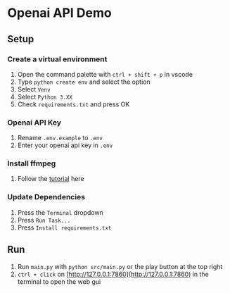 # Openai API Demo

## Setup

### Create a virtual environment
1. Open the command palette with `ctrl + shift + p` in vscode
2. Type `python create env` and select the option
3. Select `Venv`
4. Select `Python 3.XX`
5. Check `requirements.txt` and press OK

### Openai API Key
1. Rename `.env.example` to `.env`
2. Enter your openai api key in `.env`

### Install ffmpeg
1. Follow the [tutorial](https://phoenixnap.com/kb/ffmpeg-windows) here

### Update Dependencies
1. Press the `Terminal` dropdown
2. Press `Run Task...`
3. Press `Install requirements.txt`

## Run
1. Run `main.py` with `python src/main.py` or the play button at the top right
2. `ctrl + click` on [http://127.0.0.1:7860](http://127.0.0.1:7860) in the terminal to open the web gui